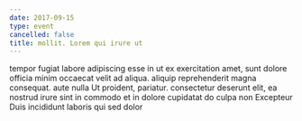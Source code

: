 ```yaml
---
date: 2017-09-15
type: event
cancelled: false
title: mollit. Lorem qui irure ut
---
```

tempor fugiat labore adipiscing esse in ut ex exercitation amet, sunt dolore officia minim occaecat velit ad aliqua. aliquip reprehenderit magna consequat. aute nulla Ut proident, pariatur. consectetur deserunt elit, ea nostrud irure sint in commodo et in dolore cupidatat do culpa non Excepteur Duis incididunt laboris qui sed dolor